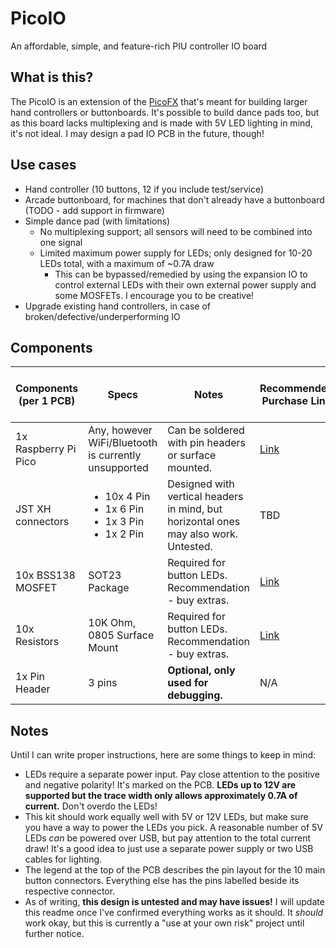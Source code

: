 # PicoIO
An affordable, simple, and feature-rich PIU controller IO board

## What is this?
The PicoIO is an extension of the [PicoFX](https://github.com/dj505/PicoFX) that's meant for building larger hand controllers or buttonboards. It's possible to build dance pads too, but as this board lacks multiplexing and is made with 5V LED lighting in mind, it's not ideal. I may design a pad IO PCB in the future, though!

## Use cases
* Hand controller (10 buttons, 12 if you include test/service)
* Arcade buttonboard, for machines that don't already have a buttonboard (TODO - add support in firmware)
* Simple dance pad (with limitations)
    * No multiplexing support; all sensors will need to be combined into one signal
    * Limited maximum power supply for LEDs; only designed for 10-20 LEDs total, with a maximum of ~0.7A draw
        * This can be bypassed/remedied by using the expansion IO to control external LEDs with their own external power supply and some MOSFETs. I encourage you to be creative!
* Upgrade existing hand controllers, in case of broken/defective/underperforming IO

## Components
| Components (per 1 PCB) | Specs | Notes | Recommended Purchase Link | Approximate Min. Cost (USD, per 5 PCBs) |
|------------------------|-------|-------|---------------------------|-----------------------------------------|
|1x Raspberry Pi Pico|Any, however WiFi/Bluetooth is currently unsupported|Can be soldered with pin headers or surface mounted.|[Link](https://www.digikey.ca/en/products/detail/raspberry-pi/SC0915/13624793)|$4|
|JST XH connectors|<ul><li>10x 4 Pin</li><li>1x 6 Pin</li><li>1x 3 Pin</li><li>1x 2 Pin</li></ul>|Designed with vertical headers in mind, but horizontal ones may also work. Untested.|TBD|TBD|
|10x BSS138 MOSFET|SOT23 Package|Required for button LEDs. Recommendation - buy extras.|[Link](https://www.lcsc.com/product-detail/MOSFET_ON-Semicon_BSS138_ON-Semicon-ON-BSS138_C52895.html)|$0.85|
|10x Resistors|10K Ohm, 0805 Surface Mount|Required for button LEDs. Recommendation - buy extras.|[Link](https://www.lcsc.com/product-detail/Chip-span-style-background-color-ff0-Resistor-span-Surface-Mount_Viking-Tech-AR05DTC1001_C416059.html)|$1|
|1x Pin Header|3 pins|**Optional, only used for debugging.**|N/A|N/A|

## Notes
Until I can write proper instructions, here are some things to keep in mind:
* LEDs require a separate power input. Pay close attention to the positive and negative polarity! It's marked on the PCB. **LEDs up to 12V are supported but the trace width only allows approximately 0.7A of current.** Don't overdo the LEDs!
* This kit should work equally well with 5V or 12V LEDs, but make sure you have a way to power the LEDs you pick. A reasonable number of 5V LEDs *can* be powered over USB, but pay attention to the total current draw! It's a good idea to just use a separate power supply or two USB cables for lighting.
* The legend at the top of the PCB describes the pin layout for the 10 main button connectors. Everything else has the pins labelled beside its respective connector.
* As of writing, **this design is untested and may have issues!** I will update this readme once I've confirmed everything works as it should. It *should* work okay, but this is currently a "use at your own risk" project until further notice.
